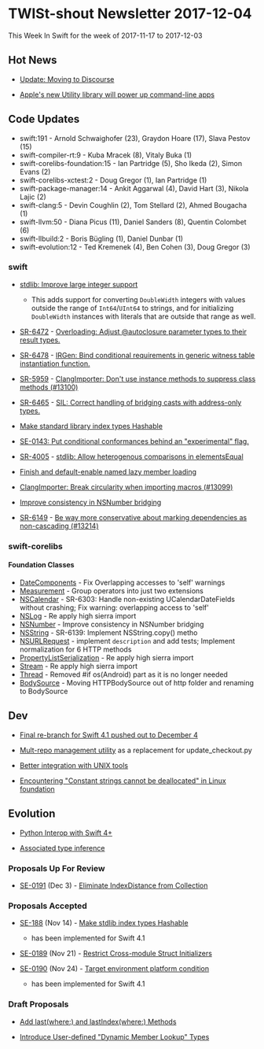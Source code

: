 # TWISt-shout Newsletter 2017-12-04
This Week In Swift for the week of 2017-11-17 to 2017-12-03

## Hot News
* [Update: Moving to Discourse](https://lists.swift.org/pipermail/swift-evolution/Week-of-Mon-20171127/041754.html)

* [Apple's new Utility library will power up command-line apps](https://www.hackingwithswift.com/articles/44/apple-s-new-utility-library-will-power-up-command-line-apps)

## Code Updates
* swift:191 - Arnold Schwaighofer (23), Graydon Hoare (17), Slava Pestov (15)
* swift-compiler-rt:9 - Kuba Mracek (8), Vitaly Buka (1)
* swift-corelibs-foundation:15 - Ian Partridge (5), Sho Ikeda (2), Simon Evans (2)
* swift-corelibs-xctest:2 - Doug Gregor (1), Ian Partridge (1)
* swift-package-manager:14 - Ankit Aggarwal (4), David Hart (3), Nikola Lajic (2)
* swift-clang:5 - Devin Coughlin (2), Tom Stellard (2), Ahmed Bougacha (1)
* swift-llvm:50 - Diana Picus (11), Daniel Sanders (8), Quentin Colombet (6)
* swift-llbuild:2 - Boris Bügling (1), Daniel Dunbar (1)
* swift-evolution:12 - Ted Kremenek (4), Ben Cohen (3), Doug Gregor (3)

### swift
* [stdlib: Improve large integer support](https://github.com/apple/swift/commit/3730115af217801d55e26fccb36060eb10428e7f)
  * This adds support for converting `DoubleWidth` integers with values outside the range of `Int64`/`UInt64` to strings, and for initializing `DoubleWidth` instances with literals that are outside that range as well.

* [SR-6472](https://bugs.swift.org/browse/SR-6472) - [Overloading: Adjust @autoclosure parameter types to their result types.](https://github.com/apple/swift/commit/8342f77bc4773e8e72eb6143b77bb1b7421aeb18)

* [SR-6478](https://bugs.swift.org/browse/SR-6478) - [IRGen: Bind conditional requirements in generic witness table instantiation function.](https://github.com/apple/swift/commit/9b9923bd2e52a595a680d0b055fda51854a6df69)

* [SR-5959](https://bugs.swift.org/browse/SR-5959) - [ClangImporter: Don't use instance methods to suppress class methods (#13100)](https://github.com/apple/swift/commit/f5989d2f6fa0bcbea59050682a5c5accf70cdb91)

* [SR-6465](https://bugs.swift.org/browse/SR-6465) - [SIL: Correct handling of bridging casts with address-only types.](https://github.com/apple/swift/commit/5eb830cf22d20986785acfc3ec356be54d1ee3e6)

* [Make standard library index types Hashable](https://github.com/apple/swift/pull/12777)

* [SE-0143: Put conditional conformances behind an "experimental" flag.](https://github.com/apple/swift/commit/b59c30c1afe2ae29ee20f14328b3ecb012fc02d6)

* [SR-4005](https://bugs.swift.org/browse/SR-4005) - [stdlib: Allow heterogenous comparisons in elementsEqual](https://github.com/apple/swift/commit/ec0d53f96f5cb0059d8f53dd10e01b98eed1a4e4)

* [Finish and default-enable named lazy member loading](https://github.com/apple/swift/pull/12843)

* [ClangImporter: Break circularity when importing macros (#13099)](https://github.com/apple/swift/commit/5edbefcc6978efb35d92b1107f131a43a5aae651)

* [Improve consistency in NSNumber bridging](https://github.com/apple/swift/commit/956e793ef0814c939ef150536e5d207914eefc91)

* [SR-6149](https://bugs.swift.org/browse/SR-6149) - [Be way more conservative about marking dependencies as non-cascading (#13214)](https://github.com/apple/swift/commit/ace0f56e9ca03425fae9df5afe6b5927966a3f8f)

### swift-corelibs
#### Foundation Classes
* [DateComponents](https://github.com/apple/swift-corelibs-foundation/commits/master/Foundation/DateComponents.swift) - Fix Overlapping accesses to 'self' warnings
* [Measurement](https://github.com/apple/swift-corelibs-foundation/commits/master/Foundation/Measurement.swift) - Group operators into just two extensions
* [NSCalendar](https://github.com/apple/swift-corelibs-foundation/commits/master/Foundation/NSCalendar.swift) - SR-6303: Handle non-existing UCalendarDateFields without crashing; Fix warning: overlapping access to 'self'
* [NSLog](https://github.com/apple/swift-corelibs-foundation/commits/master/Foundation/NSLog.swift) - Re apply high sierra import
* [NSNumber](https://github.com/apple/swift-corelibs-foundation/commits/master/Foundation/NSNumber.swift) - Improve consistency in NSNumber bridging
* [NSString](https://github.com/apple/swift-corelibs-foundation/commits/master/Foundation/NSString.swift) - SR-6139: Implement NSString.copy() metho
* [NSURLRequest](https://github.com/apple/swift-corelibs-foundation/commits/master/Foundation/NSURLRequest.swift) - implement `description` and add tests; Implement normalization for 6 HTTP methods
* [PropertyListSerialization](https://github.com/apple/swift-corelibs-foundation/commits/master/Foundation/PropertyListSerialization.swift) - Re apply high sierra import
* [Stream](https://github.com/apple/swift-corelibs-foundation/commits/master/Foundation/Stream.swift) - Re apply high sierra import
* [Thread](https://github.com/apple/swift-corelibs-foundation/commits/master/Foundation/Thread.swift) - Removed #if os(Android) part as it is no longer needed
* [BodySource](https://github.com/apple/swift-corelibs-foundation/commits/master/Foundation/URLSession/BodySource.swift) - Moving HTTPBodySource out of http folder and renaming to BodySource

## Dev
* [Final re-branch for Swift 4.1 pushed out to December 4](https://lists.swift.org/pipermail/swift-dev/Week-of-Mon-20171127/006036.html)

* [Mult-repo management utility](https://lists.swift.org/pipermail/swift-dev/Week-of-Mon-20171127/006037.html) as a replacement for update_checkout.py

* [Better integration with UNIX tools](https://lists.swift.org/pipermail/swift-corelibs-dev/Week-of-Mon-20171127/001385.html)

* [Encountering "Constant strings cannot be	deallocated" in Linux foundation](https://lists.swift.org/pipermail/swift-corelibs-dev/Week-of-Mon-20171127/001376.html)

## Evolution
* [Python Interop with Swift 4+](https://lists.swift.org/pipermail/swift-evolution/Week-of-Mon-20171127/041850.html)

* [Associated type inference](https://lists.swift.org/pipermail/swift-evolution/Week-of-Mon-20171127/041831.html)

### Proposals Up For Review
* [SE-0191](https://github.com/apple/swift-evolution/blob/master/proposals/0191-eliminate-indexdistance.md) (Dec 3) - [Eliminate IndexDistance from Collection](https://lists.swift.org/pipermail/swift-evolution-announce/2017-November/000412.html)

### Proposals Accepted
* [SE-188](https://github.com/apple/swift-evolution/blob/master/proposals/0188-stdlib-index-types-hashable.md) (Nov 14) - [Make stdlib index types Hashable](https://lists.swift.org/pipermail/swift-evolution-announce/2017-November/000411.html)
  * has been implemented for Swift 4.1

* [SE-0189](https://github.com/apple/swift-evolution/blob/master/proposals/0189-restrict-cross-module-struct-initializers.md) (Nov 21) - [Restrict Cross-module Struct Initializers](https://lists.swift.org/pipermail/swift-evolution-announce/2017-November/000414.html)

* [SE-0190](https://github.com/apple/swift-evolution/blob/master/proposals/0190-target-environment-platform-condition.md) (Nov 24) -  [Target environment platform condition](https://lists.swift.org/pipermail/swift-evolution-announce/2017-November/000413.html)
  * has been implemented for Swift 4.1
  
### Draft Proposals
* [Add last(where:) and lastIndex(where:) Methods](https://lists.swift.org/pipermail/swift-evolution/Week-of-Mon-20171127/041678.html)

* [Introduce User-defined "Dynamic Member Lookup" Types](https://lists.swift.org/pipermail/swift-evolution/Week-of-Mon-20171127/041668.html)
